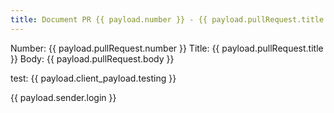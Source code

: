 ```yaml
---
title: Document PR {{ payload.number }} - {{ payload.pullRequest.title }}
---
```


Number: {{ payload.pullRequest.number }}
Title: {{ payload.pullRequest.title }}
Body: {{ payload.pullRequest.body }}

test: {{ payload.client_payload.testing }}

{{ payload.sender.login }}
